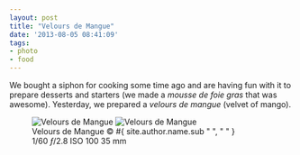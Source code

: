 ```yaml
---
layout: post
title: "Velours de Mangue"
date: '2013-08-05 08:41:09'
tags:
- photo
- food
---
```


We bought a siphon for cooking some time ago and are having fun with it to prepare desserts and starters (we made a _mousse de foie gras_ that was awesome). Yesterday, we prepared a _velours de mangue_ (velvet of mango).

<figure>
<picture>
  <!--[if IE 9]><video style="display: none;"><![endif]-->
  <source srcset="#{ site.img_base_url }images/2013-08-04-Velours+de+Mangue-30-900w.jpg, #{ site.img_base_url }images/2013-08-04-Velours+de+Mangue-30-1800w.jpg 2x" media="(min-width: 768px)">
  <source srcset="#{ site.img_base_url }images/2013-08-04-Velours+de+Mangue-30-480w.jpg, #{ site.img_base_url }images/2013-08-04-Velours+de+Mangue-30-960w.jpg 2x"> 
  <!--[if IE 9]></video><![endif]--> 
  <img srcset="#{ site.img_base_url }images/2013-08-04-Velours+de+Mangue-30-480w.jpg, #{ site.img_base_url }images/2013-08-04-Velours+de+Mangue-30-960w.jpg 2x" alt="Velours de Mangue">
</picture>
<noscript>
  <img src="#{ site.img_base_url }images/2013-08-04-Velours+de+Mangue-30-480w.jpg" alt="Velours de Mangue">
</noscript>
<figcaption>Velours de Mangue
  <span class="copyright">&copy;&nbsp;#{ site.author.name.sub " ", "&nbsp;" }</span>
</figcaption>
<div class="metadata">
  <i class="fa fa-camera"></i>
  <span class="speed">1/60</span>
  <span class="aperture"><i>&#402;</i>/2.8</span>
  <span class="iso">ISO&nbsp;100</span>
  <span class="focal-length">35&nbsp;mm</span>
</div>
</figure>